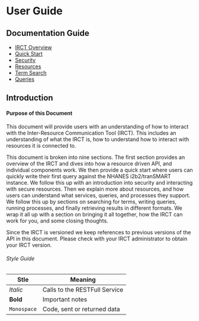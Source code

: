 # User Guide

## Documentation Guide
* [IRCT Overview](./IRCT.md)
* [Quick Start](./QuickStart.md)
* [Security](./Security.md)
* [Resources](./Resources.md)
* [Term Search](./TermSearch.md)
* [Queries](./Queries.md)

## Introduction
#### Purpose of this Document
This document will provide users with an understanding of how to interact with the Inter-Resource Communication Tool (IRCT). This includes an understanding of what the IRCT is, how to understand how to interact with resources it is connected to.

This document is broken into nine sections. The first section provides an overview
of the IRCT and dives into how a resource driven API, and individual components work.
We then provide a quick start where users can quickly write their first query against
the NHANES i2b2/tranSMART instance. We follow this up with an introduction into
security and interacting with secure resources. Then we explain more about resources,
and how users can understand what services, queries, and processes they support.
We follow this up by sections on searching for terms, writing queries, running processes,
and finally retrieving results in different formats. We wrap it all up with a section
on bringing it all together, how the IRCT can work for you, and some closing thoughts.

Since the IRCT is versioned we keep references to previous versions of the API in this document. Please check with your IRCT administrator to obtain your IRCT version.

###### Style Guide

Stle | Meaning
-----|--------
_Italic_ | Calls to the RESTFull Service
**Bold** | Important notes
`Monospace` | Code, sent or returned data
